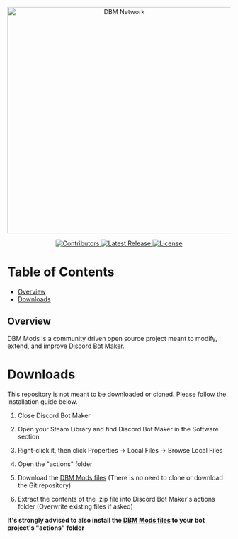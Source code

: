 <p align="center">
  <a title="DBM Network" href="https://discord.gg/3QxkZPK" target="_blank">
    <img src="https://i.imgur.com/U8Z1SPh.png" width="512" alt="DBM Network" />
  </a>
</p>
<p align="center">
  <a title="Contributors" href="https://github.com/dbm-network/mods/contributors" target="_blank">
    <img src="https://img.shields.io/github/contributors/dbm-network/mods.svg?style=flat-square" alt="Contributors" />
  </a>
  <a title="Release" href="https://github.com/dbm-network/mods/releases" target="_blank">
    <img src="https://img.shields.io/github/release/dbm-network/mods.svg?style=flat-square" alt="Latest Release" />
  </a>
  <a title="License" href="https://github.com/dbm-network/mods/blob/master/LICENSE.md" target="_blank">
    <img src="https://img.shields.io/github/license/dbm-network/mods.svg?style=flat-square" alt="License" />
  </a>
</p>

# Table of Contents

- [Overview](#overview)
- [Downloads](#downloads)

## Overview

DBM Mods is a community driven open source project meant to modify, extend, and improve [Discord Bot Maker](https://store.steampowered.com/app/682130/Discord_Bot_Maker/).

# Downloads

This repository is not meant to be downloaded or cloned. Please follow the installation guide below.

1.  Close Discord Bot Maker
2.  Open your Steam Library and find Discord Bot Maker in the Software section
3.  Right-click it, then click Properties → Local Files → Browse Local Files
4.  Open the "actions" folder

5.  Download the [DBM Mods files](https://dbm-network.github.io/download-git/#/home?url=https://github.com/dbm-network/mods/tree/master/actions)
    (There is no need to clone or download the Git repository)
6.  Extract the contents of the .zip file into Discord Bot Maker's actions folder
    (Overwrite existing files if asked)

**It's strongly advised to also install the [DBM Mods files](https://dbm-network.github.io/download-git/#/home?url=https://github.com/dbm-network/mods/tree/master/actions) to your bot project's "actions" folder**
